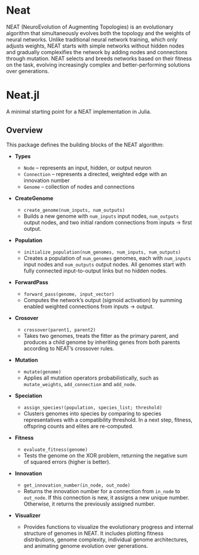 # Neat
NEAT (NeuroEvolution of Augmenting Topologies) is an evolutionary algorithm that simultaneously evolves both the topology and the weights of neural networks. Unlike traditional neural network training, which only adjusts weights, NEAT starts with simple networks without hidden nodes and gradually complexifies the network by adding nodes and connections through mutation. NEAT selects and breeds networks based on their fitness on the task, evolving increasingly complex and better-performing solutions over generations.

# Neat.jl

A minimal starting point for a NEAT implementation in Julia.

## Overview

This package defines the building blocks of the NEAT algorithm:

- **Types**

  - `Node` – represents an input, hidden, or output neuron
  - `Connection` – represents a directed, weighted edge with an innovation number
  - `Genome` – collection of nodes and connections

- **CreateGenome**

  - `create_genome(num_inputs, num_outputs)`
  - Builds a new genome with `num_inputs` input nodes, `num_outputs` output nodes, and two initial random connections from inputs → first output.
 
- **Population**
  - `initialize_population(num_genomes, num_inputs, num_outputs)`
  - Creates a population of `num_genomes` genomes, each with `num_inputs` input nodes and `num_outputs` output nodes. All genomes start with fully connected input-to-output links but no hidden nodes.

- **ForwardPass**

  - `forward_pass(genome, input_vector)`
  - Computes the network’s output (sigmoid activation) by summing enabled weighted connections from inputs → output.
 
- **Crosover**
  - `crossover(parent1, parent2)`
  - Takes two genomes, treats the fitter as the primary parent, and produces a child genome by inheriting genes from both parents according to NEAT’s crossover rules.
 
- **Mutation**
  - `mutate(genome)`
  - Applies all mutation operators probabilistically, such as `mutate_weights`, `add_connection` and `add_node`.

- **Speciation**
  - `assign_species!(population, species_list; threshold)`
  - Clusters genomes into species by comparing to species representatives with a compatibility threshold. In a next step, fitness, offspring counts and elites are re-computed.
  
- **Fitness**
  - `evaluate_fitness(genome)`
  - Tests the genome on the XOR problem, returning the negative sum of squared errors (higher is better).
    
- **Innovation**
  - `get_innovation_number(in_node, out_node)`
  - Returns the innovation number for a connection from `in_node` to `out_node`. If this connection is new, it assigns a new unique number. Otherwise, it returns the previously assigned number.
 
- **Visualizer**
  - Provides functions to visualize the evolutionary progress and internal structure of genomes in NEAT. It includes plotting fitness distributions, genome complexity, individual genome architectures, and animating genome evolution over generations.
